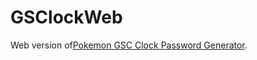 # GSClockWeb
Web version of[Pokemon GSC Clock Password Generator](https://github.com/Bl4ckSh4rk/Pokemon-GSC-Clock-Password-Generator).